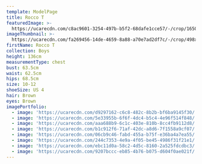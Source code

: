 ```yaml
---
template: ModelPage
title: Rocco T
featuredImage: >-
  https://ucarecdn.com/c8ac9601-3254-497b-b5f2-68dafe1cce57/-/crop/1650x914/0,0/-/preview/
imageThumbnail: >-
  https://ucarecdn.com/fa269456-14de-4659-8a88-a70e7ad2df7c/-/crop/498x723/173,22/-/preview/
firstName: Rocco T
collection: Boys
height: 136cm
measurementType: chest
bust: 63.5cm
waist: 62.5cm
hips: 68.5cm
size: 10-12
shoeSize: US 4
hair: Brown
eyes: Brown
imagePortfolio:
  - image: 'https://ucarecdn.com/d9297162-c6c8-482c-8b2b-bf6ba9145f30/'
  - image: 'https://ucarecdn.com/5e33955b-6f6f-4dc4-b5c4-4e96f514f848/'
  - image: 'https://ucarecdn.com/aaa688b9-6c1c-403e-810b-8cc4fb9112d8/'
  - image: 'https://ucarecdn.com/b1c912f6-71af-42dc-a8d6-7f1558a9cf07/'
  - image: 'https://ucarecdn.com/06cb9c46-fabd-455a-b75f-e36ba4a7ea55/'
  - image: 'https://ucarecdn.com/244c7353-4e9a-4f05-be45-4986f31f21e1/'
  - image: 'https://ucarecdn.com/ebc11d0a-58c2-4d5c-8160-2a525fdcdbc3/'
  - image: 'https://ucarecdn.com/9207bccc-eb85-4b76-b075-d604f0ae021f/'
---
```


